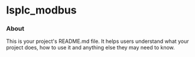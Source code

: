 lsplc_modbus
============

### About

This is your project's README.md file. It helps users understand what your
project does, how to use it and anything else they may need to know.